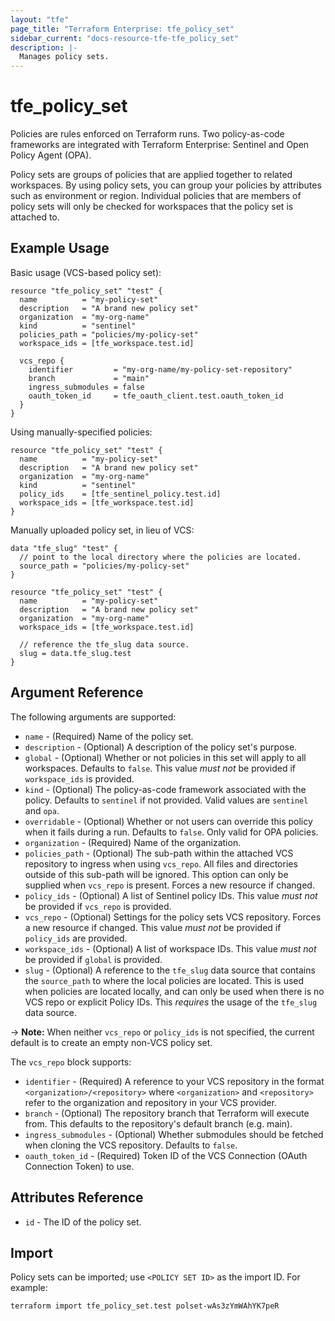 ```yaml
---
layout: "tfe"
page_title: "Terraform Enterprise: tfe_policy_set"
sidebar_current: "docs-resource-tfe-tfe_policy_set"
description: |-
  Manages policy sets.
---
```


# tfe_policy_set

Policies are rules enforced on Terraform runs. Two policy-as-code frameworks are 
integrated with Terraform Enterprise: Sentinel and Open Policy Agent (OPA).

Policy sets are groups of policies that are applied together to related workspaces.
By using policy sets, you can group your policies by attributes such as environment
or region. Individual policies that are members of policy sets will only be checked
for workspaces that the policy set is attached to.

## Example Usage

Basic usage (VCS-based policy set):

```hcl
resource "tfe_policy_set" "test" {
  name          = "my-policy-set"
  description   = "A brand new policy set"
  organization  = "my-org-name"
  kind          = "sentinel"
  policies_path = "policies/my-policy-set"
  workspace_ids = [tfe_workspace.test.id]

  vcs_repo {
    identifier         = "my-org-name/my-policy-set-repository"
    branch             = "main"
    ingress_submodules = false
    oauth_token_id     = tfe_oauth_client.test.oauth_token_id
  }
}
```

Using manually-specified policies:

```hcl
resource "tfe_policy_set" "test" {
  name          = "my-policy-set"
  description   = "A brand new policy set"
  organization  = "my-org-name"
  kind          = "sentinel"
  policy_ids    = [tfe_sentinel_policy.test.id]
  workspace_ids = [tfe_workspace.test.id]
}
```

Manually uploaded policy set, in lieu of VCS:

```hcl
data "tfe_slug" "test" {
  // point to the local directory where the policies are located.
  source_path = "policies/my-policy-set"
}

resource "tfe_policy_set" "test" {
  name          = "my-policy-set"
  description   = "A brand new policy set"
  organization  = "my-org-name"
  workspace_ids = [tfe_workspace.test.id]

  // reference the tfe_slug data source.
  slug = data.tfe_slug.test
}
```

## Argument Reference

The following arguments are supported:

* `name` - (Required) Name of the policy set.
* `description` - (Optional) A description of the policy set's purpose.
* `global` - (Optional) Whether or not policies in this set will apply to
  all workspaces. Defaults to `false`. This value _must not_ be provided if
  `workspace_ids` is provided.
* `kind` - (Optional) The policy-as-code framework associated with the policy.
   Defaults to `sentinel` if not provided. Valid values are `sentinel` and `opa`.
* `overridable` - (Optional) Whether or not users can override this policy when 
   it fails during a run. Defaults to `false`. Only valid for OPA policies. 
* `organization` - (Required) Name of the organization.
* `policies_path` - (Optional) The sub-path within the attached VCS repository
  to ingress when using `vcs_repo`. All files and directories outside of this
  sub-path will be ignored. This option can only be supplied when `vcs_repo` is
  present. Forces a new resource if changed.
* `policy_ids` - (Optional) A list of Sentinel policy IDs. This value _must not_ be provided 
  if `vcs_repo` is provided.
* `vcs_repo` - (Optional) Settings for the policy sets VCS repository. Forces a
  new resource if changed. This value _must not_ be provided if `policy_ids` are provided.
* `workspace_ids` - (Optional) A list of workspace IDs. This value _must not_ be provided 
  if `global` is provided.
* `slug` - (Optional) A reference to the `tfe_slug` data source that contains
  the `source_path` to where the local policies are located. This is used when
policies are located locally, and can only be used when there is no VCS repo or
explicit Policy IDs. This _requires_ the usage of the `tfe_slug` data source.

-> **Note:** When neither `vcs_repo` or `policy_ids` is not specified, the current
default is to create an empty non-VCS policy set.

The `vcs_repo` block supports:

* `identifier` - (Required) A reference to your VCS repository in the format
  `<organization>/<repository>` where `<organization>` and `<repository>` refer to the organization and repository
  in your VCS provider.
* `branch` - (Optional) The repository branch that Terraform will execute from.
  This defaults to the repository's default branch (e.g. main).
* `ingress_submodules` - (Optional) Whether submodules should be fetched when
  cloning the VCS repository. Defaults to `false`.
* `oauth_token_id` - (Required) Token ID of the VCS Connection (OAuth Connection Token)
  to use.

## Attributes Reference

* `id` - The ID of the policy set.

## Import

Policy sets can be imported; use `<POLICY SET ID>` as the import ID. For example:

```shell
terraform import tfe_policy_set.test polset-wAs3zYmWAhYK7peR
```
